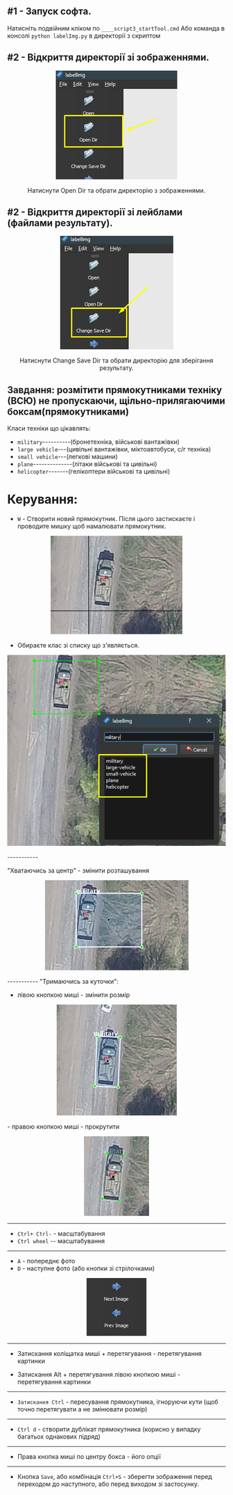 ## #1 - Запуск софта.

Натисніть подвійним кліком по `____script3_startTool.cmd`
Або команда в консолі `python labelImg.py` в директорії з скриптом

## #2 - Відкриття директорії зі зображеннями.

<p align="center">
  <img src="https://github.com/ioretcio/labelImg_OBB_bad_one/blob/master/resources/md_jpegs/opendir.png?raw=true" alt="Sublime's custom image"/>
</p>

<p align="center">
  Натиснути Open Dir та обрати директорію з зображеннями.
</p>

## #2 - Відкриття директорії зі лейблами (файлами результату).

<p align="center">
  <img src="https://github.com/ioretcio/labelImg_OBB_bad_one/blob/master/resources/md_jpegs/savedir.png?raw=true" alt="Sublime's custom image"/>
</p>

<p align="center">
  Натиснути Change Save Dir та обрати директорію для зберігання результату.
</p>




## Завдання: **розмітити прямокутниками техніку (ВСЮ) не пропускаючи, щільно-прилягаючими боксам(прямокутниками)**

Класи техніки що цікавлять:

- `military`----------(бронетехніка, військові вантажівки)
- `large vehicle`---(цивільні вантажівки, міктоавтобуси, с/г техніка)
- `small vehicle`---(легкові машини)
- `plane`--------------(літаки військові та цивільні)
- `helicopter`-------(гелікоптери військові та цивільні)


# Керування:

- `W` - Створити новий прямокутник. Після цього застискаєте і проводите мишку щоб намалювати прямокутник. 

<p align="center">
  <img src="https://github.com/ioretcio/labelImg_OBB_bad_one/blob/master/resources/md_jpegs/draw.png?raw=true" alt="Sublime's custom image"/>
</p>


- Обираєте клас зі списку що з'являється.
<p align="center">
  <img src="https://github.com/ioretcio/labelImg_OBB_bad_one/blob/master/resources/md_jpegs/select.png?raw=true" alt="Sublime's custom image"/>
</p>
-----------

"Хватаючись за центр" - змінити розташування
<p align="center">
  <img src="https://github.com/ioretcio/labelImg_OBB_bad_one/blob/master/resources/md_jpegs/resize.png?raw=true" alt="Sublime's custom image"/>
</p>
-----------
"Тримаючись за куточки":

- лівою кнопкою миші - змінити розмір
<p align="center">
  <img src="https://github.com/ioretcio/labelImg_OBB_bad_one/blob/master/resources/md_jpegs/resize2.png?raw=true" alt="Sublime's custom image"/>
</p>
- правою кнопкою миші - прокрутити
<p align="center">
  <img src="https://github.com/ioretcio/labelImg_OBB_bad_one/blob/master/resources/md_jpegs/fit.png?raw=true" alt="Sublime's custom image"/>
</p>

-----------

- `Сtrl+ Ctrl-`     - масштабування
- `Ctrl wheel`     -- масштабування

----------

- `A` - попереднє фото
- `D` - наступне фото
(або кнопки зі стрілочками)
<p align="center">
  <img src="https://github.com/ioretcio/labelImg_OBB_bad_one/blob/master/resources/md_jpegs/arrows.png?raw=true" alt="Sublime's custom image"/>
</p>

----------

- Затискання коліщатка миші + перетягування - перетягування картинки

- Затискання Alt  + перетягування лівою кнопкою миші - перетягування картинки

---------

- `Затискання Ctrl` - пересування прямокутника, ігноруючи кути (щоб точно перетягувати а не змінювати розмір)

---------

- `Ctrl d` - створити дублікат прямокутника (корисно у випадку багатьох однакових підряд)

---------

- Права кнопка миші по центру бокса - його опції

---------

- Кнопка `Save`, або комбінація `Ctrl+S` - зберегти зображення перед переходом до наступного, або перед виходом зі застосунку.

